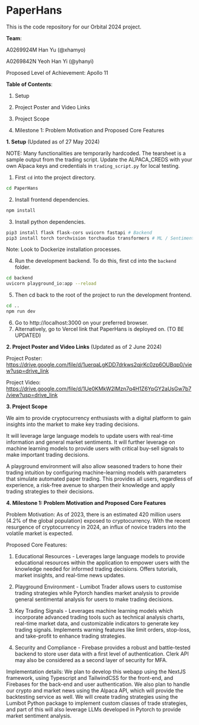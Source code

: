 # PaperHans

This is the code repository for our Orbital 2024 project.

**Team**:

A0269924M Han Yu (@xhamyo)

A0269842N Yeoh Han Yi (@yhanyi)

Proposed Level of Achievement: Apollo 11


**Table of Contents**:

1. Setup

2. Project Poster and Video Links

3. Project Scope

4. Milestone 1: Problem Motivation and Proposed Core Features


**1. Setup** (Updated as of 27 May 2024)

NOTE: Many functionalities are temporarily hardcoded. The tearsheet is a sample output from the trading script. Update the ALPACA_CREDS with your own Alpaca keys and credentials in `trading_script.py` for local testing.

1. First `cd` into the project directory.

```zsh
cd PaperHans
```

2. Install frontend dependencies.

```zsh
npm install
```

3. Install python dependencies.

```zsh
pip3 install flask flask-cors uvicorn fastapi # Backend
pip3 install torch torchvision torchaudio transformers # ML / Sentiment analysis
```

Note: Look to Dockerize installation processes.

4. Run the development backend. To do this, first cd into the `backend` folder.

```zsh
cd backend
uvicorn playground_io:app --reload
```

5. Then cd back to the root of the project to run the development frontend.

```zsh
cd ..
npm run dev
```

6. Go to http://localhost:3000 on your preferred browser.
7. Alternatively, go to Vercel link that PaperHans is deployed on. (TO BE UPDATED)


**2. Project Poster and Video Links** (Updated as of 2 June 2024)

Project Poster: https://drive.google.com/file/d/1uerqaLgKDD7drkws2qjrKc0zp6OUBqp0/view?usp=drive_link

Project Video: https://drive.google.com/file/d/1Ue0KMkW2lMzn7q4H1Z6YpGY2aUsGw7b7/view?usp=drive_link


**3. Project Scope**

We aim to provide cryptocurrency enthusiasts with a digital platform to gain insights into the market to make key trading decisions.

It will leverage large language models to update users with real-time information and general market sentiments. It will further leverage on machine learning models to provide users with critical buy-sell signals to make important trading decisions.

A playground environment will also allow seasoned traders to hone their trading intuition by configuring machine-learning models with parameters that simulate automated paper trading. This provides all users, regardless of experience, a risk-free avenue to sharpen their knowledge and apply trading strategies to their decisions.


**4. Milestone 1: Problem Motivation and Proposed Core Features**

Problem Motivation: As of 2023, there is an estimated 420 million users (4.2% of the global population) exposed to cryptocurrency. With the recent resurgence of cryptocurrency in 2024, an influx of novice traders into the volatile market is expected.

Proposed Core Features:

1) Educational Resources - Leverages large language models to provide educational resources within the application to empower users with the knowledge needed for informed trading decisions. Offers tutorials, market insights, and real-time news updates.

2) Playground Environment - Lumibot Trader allows users to customise trading strategies while Pytorch handles market analysis to provide general sentimental analysis for users to make trading decisions.

3) Key Trading Signals - Leverages machine learning models which incorporate advanced trading tools such as technical analysis charts, real-time market data, and customizable indicators to generate key trading signals. Implements warning features like limit orders, stop-loss, and take-profit to enhance trading strategies.

4) Security and Compliance - Firebase provides a robust and battle-tested backend to store user data with a first level of authentication. Clerk API may also be considered as a second layer of security for MFA.

Implementation details:
We plan to develop this webapp using the NextJS framework, using Typescript and TailwindCSS for the front-end, and Firebases for the back-end and user authentication. We also plan to handle our crypto and market news using the Alpaca API, which will provide the backtesting service as well. We will create trading strategies using the Lumibot Python package to implement custom classes of trade strategies, and part of this will also leverage LLMs developed in Pytorch to provide market sentiment analysis.
